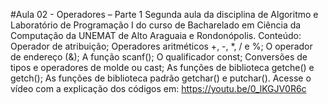 #Aula 02 - Operadores – Parte 1
Segunda aula da disciplina de Algoritmo e Laboratório de Programação I do curso de Bacharelado em Ciência da Computação da UNEMAT de Alto Araguaia e Rondonópolis.
Conteúdo: Operador de atribuição; Operadores aritméticos +, -, *, / e %; O operador de endereço (&); A função scanf(); O qualificador const; Conversões de tipos e operadores de molde ou cast; As funções de biblioteca getche() e getch(); As funções de biblioteca padrão getchar() e putchar().
Acesse o vídeo com a explicação dos códigos em: https://youtu.be/0_lKGJV0R6c
